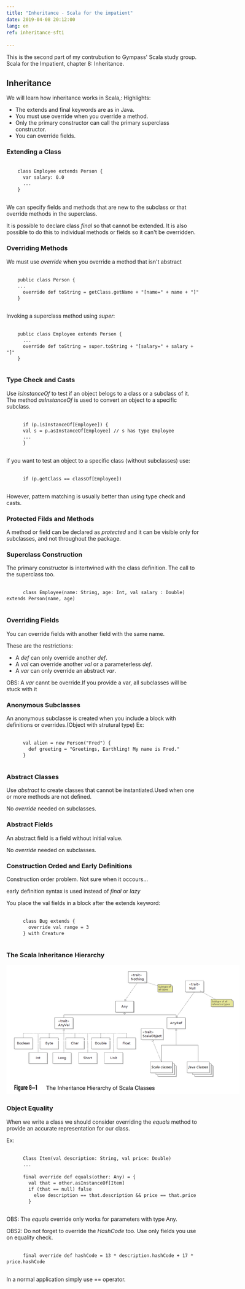 ```yaml
---
title: "Inheritance - Scala for the impatient"
date: 2019-04-08 20:12:00
lang: en
ref: inheritance-sfti

---
```


This is the second part of my contrubution to Gympass' Scala study group. Scala for the Impatient, chapter 8: Inheritance.

<h2>Inheritance</h2>

  We will learn how inheritance works in Scala,:
  Highlights:

- The extends and final keywords are as in Java.
- You must use override when you override a method.
- Only the primary constructor can call the primary superclass constructor.
- You can override fields.

<h3>Extending a Class</h3>

<pre>
  <code>
    class Employee extends Person {
      var salary: 0.0
      ...
    }
  </code></pre>

We can specify fields and methods that are new to the subclass or that override methods in the superclass.

It is possible to declare class <i>final</i> so that cannot be extended. It is also possible to do this to individual methods or fields so it can't be overridden.

<h3>Overriding Methods</h3>

We must use <i>override</i> when you override a method that isn't abstract

<pre>
  <code>
    public class Person {
    ...
      override def toString = getClass.getName + "[name=" + name + "]"
    }
  </code></pre>

Invoking a superclass method using <i>super</i>:

<pre>
  <code>
    public class Employee extends Person {
      ...
      override def toString = super.toString + "[salary=" + salary + "]"
    }
  </code></pre>

<h3>Type Check and Casts</h3>
  Use <i>isInstanceOf</i> to test if an object belogs to a class or a subclass of it.
  The method <i>asInstanceOf</i> is used to convert an object to a specific subclass.

  <pre>
    <code>
      if (p.isInstanceOf[Employee]) {
      val s = p.asInstanceOf[Employee] // s has type Employee
      ...
      }
    </code></pre>

  if you want to test an object to a specific class (without subclasses) use:

  <pre>
    <code>
      if (p.getClass == classOf[Employee])
    </code></pre>

  However, pattern matching is usually better than using type check and casts.

<h3>Protected Filds and Methods</h3>

  A method or field can be declared as <i>protected</i> and it can be visible only for subclasses, and not throughout the package.

<h3>Superclass Construction</h3>

  The primary constructor is intertwined with the class definition. The call to the superclass too.
  <pre>
    <code>
      class Employee(name: String, age: Int, val salary : Double) extends Person(name, age)
    </code></pre>

<h3>Overriding Fields</h3>

  You can override fields with another field with the same name.

  These are the restrictions:
  - A <i>def</i> can only override another <i>def</i>.
  - A <i>val</i> can override another <i>val</i> or a parameterless <i>def</i>.
  - A <i>var</i> can only override an abstract <i>var</i>.

  OBS: A <i>var</i> cannt be override.If you provide a var, all subclasses will be stuck with it

<h3>Anonymous Subclasses</h3>

  An anonymous subclasse is created when you include a block with definitions or overrides.(Object with strutural type) Ex:

  <pre>
    <code>
      val alien = new Person("Fred") {
        def greeting = "Greetings, Earthling! My name is Fred."
      }
    </code></pre>

<h3>Abstract Classes</h3>

  Use <i>abstract</i> to create classes that cannot be instantiated.Used when one or more methods are not defined.

  No <i>override</i> needed on subclasses.

<h3>Abstract Fields</h3>

  An abstract field is a field without initial value.

  No <i>override</i> needed on subclasses.

<h3>Construction Orded and Early Definitions</h3>
  Construction order problem. Not sure when it occours...

  early definition syntax is used instead of <i>final</i> or <i>lazy</i>

  You place the val fields in a block after the extends keyword:

  <pre>
    <code>
      class Bug extends {
        override val range = 3
      } with Creature
    </code></pre>

<h3>The Scala Inheritance Hierarchy</h3>

  <img src="assets/images/scala_hierarchy.png" alt="Scala Classes Hierarchy Diagram" style="max-width: 38rem">

<h3>Object Equality</h3>

  When we write a class we should consider overriding the <i>equals</i> method to provide an accurate representation for our class.

  Ex:

  <pre>
    <code>
      Class Item(val description: String, val price: Double)
      ...

      final override def equals(other: Any) = {
        val that = other.asInstanceOf[Item]
        if (that == null) false
          else description == that.description && price == that.price
        }
    </code></pre>

  OBS: The <i>equals</i> override only works for parameters with type Any.

  OBS2: Do not forget to override the <i>HashCode</i> too. Use only fields you use on equality check.

  <pre>
    <code>
      final override def hashCode = 13 * description.hashCode + 17 * price.hashCode
    </code></pre>

  In a normal application simply use == operator.
